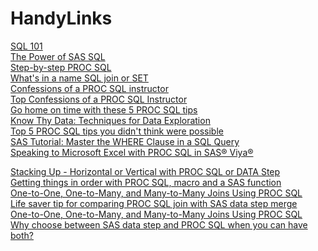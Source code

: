 # HandyLinks 
<!--  The target="_blank" attribute is not supported in GitHub README files, so the link will not open in a new tab. However, the link will still work and be clickable.-->
<a href="https://www.pharmasug.org/proceedings/2023/HT/PharmaSUG-2023-HT-356.pdf">SQL 101</A><BR/>
<a href="https://www.youtube.com/watch?v=BOrk-qY4xjk">The Power of SAS SQL</A><BR/>
<a href="https://www.youtube.com/watch?v=1xyHE8qI9Hk">Step-by-step PROC SQL</A><BR/>
<a href="https://blogs.sas.com/content/sastraining/2012/03/23/whats-in-a-name-sql-join-or-set/">What's in a name SQL join or SET</A><BR/>
<a href="https://www.pharmasug.org/proceedings/2019/AP/PharmaSUG-2019-AP-047.pdf">Confessions of a PROC SQL instructor</A><BR/>
<a href="https://www.youtube.com/watch?v=BuuUqsx0HUU">Top Confessions of a PROC SQL Instructor</A><BR/>
<a href="https://blogs.sas.com/content/sastraining/2012/04/24/go-home-on-time-with-these-5-proc-sql-tips/">Go home on time with these 5 PROC SQL tips</A><BR/>
<a href="https://www.pharmasug.org/proceedings/2018/BB/PharmaSUG-2018-BB11.pdf">Know Thy Data: Techniques for Data Exploration</A><BR/>
<a href="https://www.sas.com/content/dam/SAS/en_ca/User Group Presentations/Montreal-User-Group/6-proc-sql-tips.pdf">Top 5 PROC SQL tips you didn't think were possible</A><BR/>
<a href="https://www.youtube.com/watch?v=afICXE5iZYo">SAS Tutorial: Master the WHERE Clause in a SQL Query</A><BR/>
<a href="https://www.youtube.com/watch?v=bdisBSwL14E">Speaking to Microsoft Excel with PROC SQL in SAS® Viya®</A><BR/>

<a href="http://www.wiilsu.org/NextConference/SUSJun2017/Proceedings/Slides/Shankar - Stacking Up - Horizontal or Vertical with PROC SQL or DATA Step.pdf">Stacking Up - Horizontal or Vertical with PROC SQL or DATA Step</A><BR/>
<a href="https://blogs.sas.com/content/sastraining/2014/07/11/getting-things-in-order-with-proc-sql-macro-and-a-sas-function/">Getting things in order with PROC SQL, macro and a SAS function</A><BR/>
<a href="https://www.scsug.org/wp-content/uploads/2017/10/One-to-one-One-to-many-and-Many-to-many-Joins-Using-PROC-SQL-SCSUG-2017.pdf">One-to-One, One-to-Many, and Many-to-Many Joins Using PROC SQL </A><BR/>
<a href="https://blogs.sas.com/content/sastraining/2015/05/27/life-saver-tip-for-comparing-proc-sql-join-with-sas-data-step-merge/">Life saver tip for comparing PROC SQL join with SAS data step merge</A><BR/>
<a href="https://www.scsug.org/wp-content/uploads/2017/10/One-to-one-One-to-many-and-Many-to-many-Joins-Using-PROC-SQL-SCSUG-2017.pdf">One-to-One, One-to-Many, and Many-to-Many Joins Using PROC SQL </A><BR/>
<a href="https://www.sas.com/en_us/webinars/data-step-and-proc-sql.html">Why choose between SAS data step and PROC SQL when you can have both?</A><BR/>
